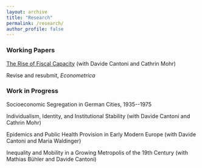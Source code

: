 ```yaml
---
layout: archive
title: "Research"
permalink: /research/
author_profile: false
---
```


### Working Papers

[The Rise of Fiscal Capacity](../files/fiscal_capacity.pdf) (with Davide Cantoni and Cathrin Mohr)

Revise and resubmit, _Econometrica_


### Work in Progress

Socioeconomic Segregation in German Cities, 1935--1975

Individualism, Identity, and Institutional Stability (with Davide Cantoni and Cathrin Mohr)

Epidemics and Public Health Provision in Early Modern Europe (with Davide Cantoni and Maria Waldinger)

Inequality and Mobility in a Growing Metropolis of the 19th Century (with Mathias Bühler and Davide Cantoni)
